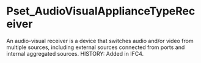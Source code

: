 # Pset_AudioVisualApplianceTypeReceiver

An audio-visual receiver is a device that switches audio and/or video from multiple sources, including external sources connected from ports and internal aggregated sources.  HISTORY: Added in <!-- end of definition -->IFC4.
